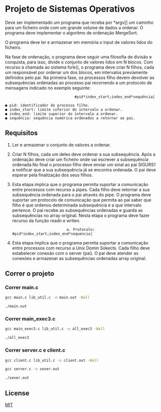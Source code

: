 # Projeto de Sistemas Operativos

Deve ser implementado um programa que receba por *argv[] um caminho para um ficheiro onde com um grande volume de dados a ordenar. O programa deve implementar o algoritmo de ordenação
MergeSort.

O programa deve ler e armazenar em memória o input de valores lidos do ficheiro. 

Na fase de ordenação, o programa deve seguir uma filosofia de divisão e conquista, para isso, divide o conjunto de valores lidos em N blocos. Com recurso à chamada ao sistema fork(), o programa deve criar N filhos, cada um responsável por ordenar um dos blocos, em intervalos previamente definidos pelo pai. Na primeira fase, os processos filho devem devolver as subsequências ordenadas ao processo pai recorrendo a um protocolo de mensagens indicado no exemplo seguinte:

                                    #pid*index_start;index_end*sequência|

    ● pid: identificador do processo filho.
    ● index_start: limite inferior do intervalo a ordenar.
    ● index_end: limite superior do intervalo a ordenar.
    ● sequência: sequência numérica ordenados a retornar ao pai.

## Requisitos

1. Ler e armazenar o conjunto de valores a ordenar.

2. Criar N filhos, cada um deles deve ordenar a sua subsequência. Após a ordenação deve criar um ficheiro onde vai escrever a subsequência ordenada.No final o processo filho deve enviar um sinal ao pai SIGURS1 a notificar que a sua subsequência já se encontra ordenada. O pai deve esperar pela finalização dos seus filhos.

3. Esta etapa implica que o programa permita suportar a comunicação entre processos com recurso a pipes. Cada filho deve retornar a sua subsequência ordenada para o pai através do pipe. O programa deve suportar um protocolo de comunicação que permita ao pai saber que filho é que ordenou determinada subsequência e a que intervalo pertence. O pai recebe as subsequências ordenadas e guarda as subsequências no array original. Nesta etapa o programa deve fazer recurso da função readn e writen.

                                a. Protocolo: #pid*index_start;index_end*sequencia|

4. Esta etapa implica que o programa permita suportar a comunicação entre processos com recurso a Unix Domin Sokects. Cada filho deve estabelecer conexão com o server (pai). O pai deve atender as conexões e armazenar as subsequências ordenadas array original.


## Correr o projeto

###  Correr main.c

```bash
gcc main.c lib_util.c -o main.out -Wall 

./main.out
```

###  Correr main_exec3.c

```bash
gcc main_exec3.c lib_util.c -o all_exec3 -Wall

./all_exec3
```

###  Correr server.c e client.c

```bash
gcc client.c lib_util.c -o client.out -Wall  

gcc server.c -o sever.out

./sever.out
```

## License
[MIT](https://choosealicense.com/licenses/mit/)